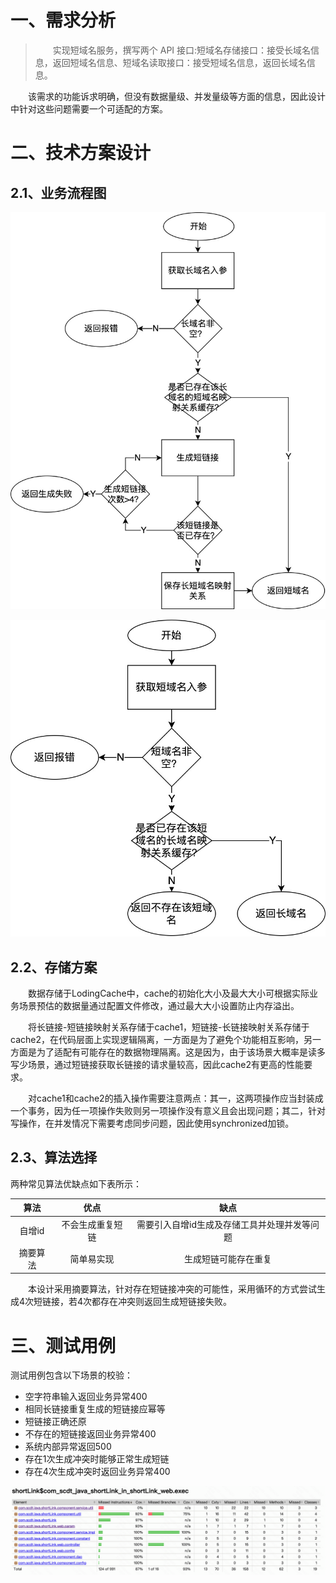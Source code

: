 # 一、需求分析

> &emsp;&emsp;实现短域名服务，撰写两个 API 接口:短域名存储接口：接受长域名信息，返回短域名信息、短域名读取接口：接受短域名信息，返回长域名信息。

&emsp;&emsp;该需求的功能诉求明确，但没有数据量级、并发量级等方面的信息，因此设计中针对这些问题需要一个可适配的方案。

# 二、技术方案设计

## 2.1、业务流程图
![p1](./shortLInk-1.jpg)

![p1](./shortLInk-2.jpg)
## 2.2、存储方案

&emsp;&emsp;数据存储于LodingCache中，cache的初始化大小及最大大小可根据实际业务场景预估的数据量通过配置文件修改，通过最大大小设置防止内存溢出。

&emsp;&emsp;将长链接-短链接映射关系存储于cache1，短链接-长链接映射关系存储于cache2，在代码层面上实现逻辑隔离，一方面是为了避免个功能相互影响，另一方面是为了适配有可能存在的数据物理隔离。这是因为，由于该场景大概率是读多写少场景，通过短链接获取长链接的请求量较高，因此cache2有更高的性能要求。

&emsp;&emsp;对cache1和cache2的插入操作需要注意两点：其一，这两项操作应当封装成一个事务，因为任一项操作失败则另一项操作没有意义且会出现问题；其二，针对写操作，在并发情况下需要考虑同步问题，因此使用synchronized加锁。

## 2.3、算法选择

两种常见算法优缺点如下表所示：

算法|优点|缺点
:--:|:--:|:--:
自增id|不会生成重复短链|需要引入自增id生成及存储工具并处理并发等问题
摘要算法|简单易实现|生成短链可能存在重复

&emsp;&emsp;本设计采用摘要算法，针对存在短链接冲突的可能性，采用循环的方式尝试生成4次短链接，若4次都存在冲突则返回生成短链接失败。

# 三、测试用例

测试用例包含以下场景的校验：

+ 空字符串输入返回业务异常400
+ 相同长链接重复生成的短链接应幂等
+ 短链接正确还原
+ 不存在的短链接返回业务异常400
+ 系统内部异常返回500
+ 存在1次生成冲突时能够正常生成短链
+ 存在4次生成冲突时返回业务异常400

![jacoco](./jacoco.jpg)